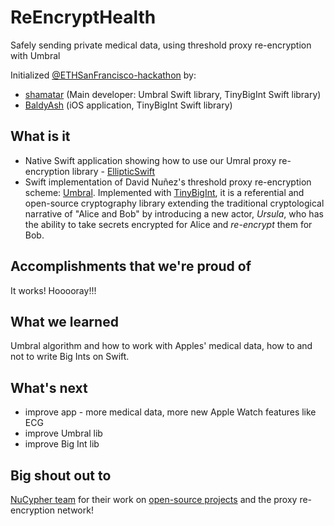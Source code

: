 # ReEncryptHealth

Safely sending private medical data, using threshold proxy re-encryption with Umbral

Initialized [@ETHSanFrancisco-hackathon](https://ethsanfrancisco.devpost.com/) by:

 * [shamatar](https://github.com/orgs/matterinc/people/shamatar) (Main developer: Umbral Swift library, TinyBigInt Swift library)
 * [BaldyAsh](https://github.com/BaldyAsh) (iOS application, TinyBigInt Swift library)

## What is it
- Native Swift application showing how to use our Umral proxy re-encryption library - [EllipticSwift](https://github.com/shamatar/ellipticswift)
- Swift implementation of David Nuñez's threshold proxy re-encryption scheme: [Umbral](https://github.com/nucypher/umbral-doc/blob/master/umbral-doc.pdf).
Implemented with [TinyBigInt](https://github.com/matterinc/TinyBigIntSwift), it is a referential and open-source cryptography library
extending the traditional cryptological narrative of "Alice and Bob" by introducing a new actor,
*Ursula*, who has the ability to take secrets encrypted for Alice and *re-encrypt* them for Bob.

## Accomplishments that we're proud of
It works! Hooooray!!!

## What we learned
Umbral algorithm and how to work with Apples' medical data, how to and not to write Big Ints on Swift.

## What's next
- improve app - more medical data, more new Apple Watch features like ECG
- improve Umbral lib
- improve Big Int lib

## Big shout out to
[NuCypher team](www.nucypher.com) for their work on [open-source projects](https://github.com/nucypher) and the proxy re-encryption network!
